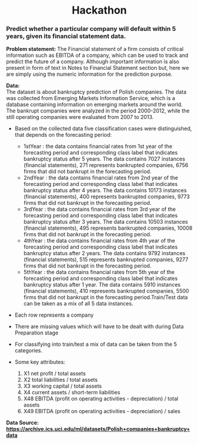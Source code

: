 <h1 align='center'> Hackathon</h1>

### Predict   whether   a   particular   company   will   default   within   5   years,   given its   financial   statement   data.

**Problem   statement:**
The   Financial   statement   of   a   firm   consists   of   critical   information   such   as   EBITDA   of   a   company,   which   can be   used   to   track   and   predict   the   future   of   a   company.   Although   important   information   is   also   present   in form   of   text   in   Notes   to   Financial   Statement   section   but,   here   we   are   simply   using   the   numeric information   for   the   prediction   purpose.

**Data:**    
The   dataset   is   about   bankruptcy   prediction   of   Polish   companies.   The   data   was   collected   from Emerging  Markets   Information   Service,   which   is   a   database   containing   information   on   emerging   markets around   the   world.   The   bankrupt   companies   were   analyzed   in   the   period   2000-2012,   while   the   still operating   companies   were   evaluated   from   2007   to   2013.

- Based   on   the   collected   data   five   classification   cases   were   distinguished,   that   depends   on   the forecasting   period:
    -   1stYear   :   the   data   contains   financial   rates   from   1st   year   of   the   forecasting   period   and corresponding   class   label   that   indicates   bankruptcy   status   after   5   years.   The   data   contains   7027 instances   (financial   statements),   271   represents   bankrupted   companies,   6756   firms   that   did   not bankrupt   in   the   forecasting   period.
    -   2ndYear   :   the   data   contains   financial   rates   from   2nd   year   of   the   forecasting   period   and corresponding   class   label   that   indicates   bankruptcy   status   after   4   years.   The   data   contains   10173 instances   (financial   statements),   400   represents   bankrupted   companies,   9773   firms   that   did   not bankrupt   in   the   forecasting   period.
    -   3rdYear   :   the   data   contains   financial   rates   from   3rd   year   of   the   forecasting   period   and corresponding   class   label   that   indicates   bankruptcy   status   after   3   years.   The   data   contains   10503 instances   (financial   statements),   495   represents   bankrupted   companies,   10008   firms   that   did not   bankrupt   in   the   forecasting   period.
    -   4thYear   :   the   data   contains   financial   rates   from   4th   year   of   the   forecasting   period   and corresponding   class   label   that   indicates   bankruptcy   status   after   2   years.   The   data   contains   9792 instances   (financial   statements),   515   represents   bankrupted   companies,   9277   firms   that   did   not bankrupt   in   the   forecasting   period.
    -   5thYear   :   the   data   contains   financial   rates   from   5th   year   of   the   forecasting   period   and corresponding   class   label   that   indicates   bankruptcy   status   after   1   year.   The   data   contains   5910 instances   (financial   statements),   410   represents   bankrupted   companies,   5500   firms   that   did   not bankrupt   in   the   forecasting   period.Train/Test   data   can   be   taken   as   a   mix   of   all   5   data   instances.

- Each   row   represents   a   company
- There   are   missing   values   which   will   have   to   be   dealt   with   during   Data   Preparation   stage
- For   classifying   into   train/test   a   mix   of   data   can   be   taken   from   the   5   categories.
- Some   key   attributes:
   1. X1   net   profit   /   total   assets
   2. X2   total   liabilities   /   total   assets
   3. X3   working   capital   /   total   assets
   4. X4   current   assets   /   short-term   liabilities
   5. X48   EBITDA   (profit   on   operating   activities   -   depreciation)   /   total   assets
   6. X49   EBITDA   (profit   on   operating   activities   -   depreciation)   /   sales


 **Data Source: https://archive.ics.uci.edu/ml/datasets/Polish+companies+bankruptcy+data**
